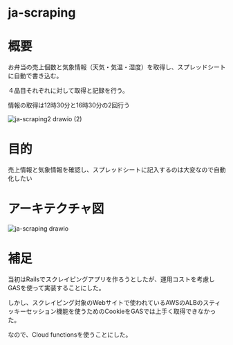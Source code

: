 # ja-scraping

# 概要
お弁当の売上個数と気象情報（天気・気温・湿度）を取得し、スプレッドシートに自動で書き込む。

４品目それぞれに対して取得と記録を行う。

情報の取得は12時30分と16時30分の2回行う


![ja-scraping2 drawio (2)](https://user-images.githubusercontent.com/68171652/194685610-703a42b1-a779-4483-9a60-b5aa34d981ee.png)


# 目的
売上情報と気象情報を確認し、スプレッドシートに記入するのは大変なので自動化したい

# アーキテクチャ図
![ja-scraping drawio](https://user-images.githubusercontent.com/68171652/194684458-26b5d20b-e622-40c6-9a6f-d234f378869d.png)

# 補足
当初はRailsでスクレイピングアプリを作ろうとしたが、運用コストを考慮しGASを使って実装することにした。

しかし、スクレイピング対象のWebサイトで使われているAWSのALBのスティッキーセッション機能を使うためのCookieをGASでは上手く取得できなかった。

なので、Cloud functionsを使うことにした。
